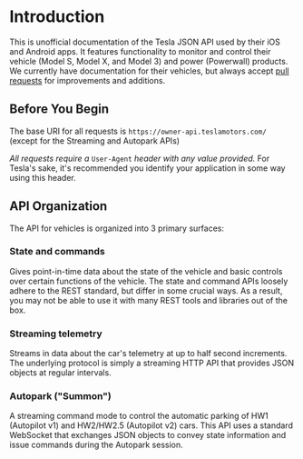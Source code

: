 # Introduction

This is unofficial documentation of the Tesla JSON API used by their iOS and Android apps. It features functionality to monitor and control their vehicle (Model S, Model X, and Model 3) and power (Powerwall) products. We currently have documentation for their vehicles, but always accept [pull requests](https://github.com/timdorr/tesla-api/pulls) for improvements and additions.

## Before You Begin

The base URI for all requests is `https://owner-api.teslamotors.com/` (except for the Streaming and Autopark APIs)

_All requests require a_ `User-Agent` _header with any value provided._ For Tesla's sake, it's recommended you identify your application in some way using this header.

## API Organization

The API for vehicles is organized into 3 primary surfaces:

### State and commands

Gives point-in-time data about the state of the vehicle and basic controls over certain functions of the vehicle. The state and command APIs loosely adhere to the REST standard, but differ in some crucial ways. As a result, you may not be able to use it with many REST tools and libraries out of the box.

### Streaming telemetry

Streams in data about the car's telemetry at up to half second increments. The underlying protocol is simply a streaming HTTP API that provides JSON objects at regular intervals.

### Autopark ("Summon")

A streaming command mode to control the automatic parking of HW1 (Autopilot v1) and HW2/HW2.5 (Autopilot v2) cars. This API uses a standard WebSocket that exchanges JSON objects to convey state information and issue commands during the Autopark session.

